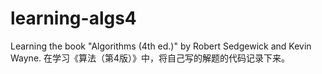 # learning-algs4
Learning the book "Algorithms (4th ed.)" by Robert Sedgewick and Kevin Wayne. 
在学习《算法（第4版）》中，将自己写的解题的代码记录下来。
